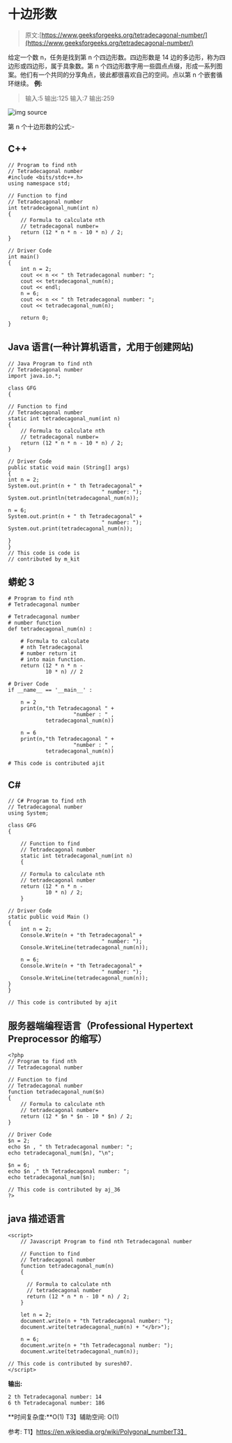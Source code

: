 # 十边形数

> 原文:[https://www.geeksforgeeks.org/tetradecagonal-number/](https://www.geeksforgeeks.org/tetradecagonal-number/)

给定一个数 n，任务是找到第 n 个四边形数。四边形数是 14 边的多边形，称为四边形或四边形，属于具象数。第 n 个四边形数字用一些圆点点缀，形成一系列图案。他们有一个共同的分享角点，彼此都很喜欢自己的空间。点以第 n 个嵌套循环继续。
**例:**

> 输入:5
> 输出:125
> 输入:7
> 输出:259

![img source](img/fd155db1bbd5a6bfd9dc10dc8d23a6a9.png)

第 n 个十边形数的公式:-

## C++

```
// Program to find nth
// Tetradecagonal number
#include <bits/stdc++.h>
using namespace std;

// Function to find
// Tetradecagonal number
int tetradecagonal_num(int n)
{
    // Formula to calculate nth
    // tetradecagonal number=
    return (12 * n * n - 10 * n) / 2;
}

// Driver Code
int main()
{
    int n = 2;
    cout << n << " th Tetradecagonal number: ";
    cout << tetradecagonal_num(n);
    cout << endl;
    n = 6;
    cout << n << " th Tetradecagonal number: ";
    cout << tetradecagonal_num(n);

    return 0;
}
```

## Java 语言(一种计算机语言，尤用于创建网站)

```
// Java Program to find nth
// Tetradecagonal number
import java.io.*;

class GFG
{

// Function to find
// Tetradecagonal number
static int tetradecagonal_num(int n)
{
    // Formula to calculate nth
    // tetradecagonal number=
    return (12 * n * n - 10 * n) / 2;
}

// Driver Code
public static void main (String[] args)
{
int n = 2;
System.out.print(n + " th Tetradecagonal" +
                              " number: ");
System.out.println(tetradecagonal_num(n));

n = 6;
System.out.print(n + " th Tetradecagonal" +
                              " number: ");
System.out.print(tetradecagonal_num(n));

}
}
// This code is code is
// contributed by m_kit
```

## 蟒蛇 3

```
# Program to find nth
# Tetradecagonal number

# Tetradecagonal number
# number function
def tetradecagonal_num(n) :

    # Formula to calculate
    # nth Tetradecagonal
    # number return it
    # into main function.
    return (12 * n * n -
            10 * n) // 2

# Driver Code
if __name__ == '__main__' :

    n = 2
    print(n,"th Tetradecagonal " +
                     "number : " ,
            tetradecagonal_num(n))

    n = 6
    print(n,"th Tetradecagonal " +
                     "number : " ,
            tetradecagonal_num(n))

# This code is contributed ajit
```

## C#

```
// C# Program to find nth
// Tetradecagonal number
using System;

class GFG
{

    // Function to find
    // Tetradecagonal number
    static int tetradecagonal_num(int n)
    {

    // Formula to calculate nth
    // tetradecagonal number
    return (12 * n * n -
            10 * n) / 2;
    }

// Driver Code
static public void Main ()
{
    int n = 2;
    Console.Write(n + "th Tetradecagonal" +
                              " number: ");
    Console.WriteLine(tetradecagonal_num(n));

    n = 6;
    Console.Write(n + "th Tetradecagonal" +
                              " number: ");
    Console.WriteLine(tetradecagonal_num(n));
}
}

// This code is contributed by ajit
```

## 服务器端编程语言（Professional Hypertext Preprocessor 的缩写）

```
<?php
// Program to find nth
// Tetradecagonal number

// Function to find
// Tetradecagonal number
function tetradecagonal_num($n)
{
    // Formula to calculate nth
    // tetradecagonal number=
    return (12 * $n * $n - 10 * $n) / 2;
}

// Driver Code
$n = 2;
echo $n , " th Tetradecagonal number: ";
echo tetradecagonal_num($n), "\n";

$n = 6;
echo $n ," th Tetradecagonal number: ";
echo tetradecagonal_num($n);

// This code is contributed by aj_36
?>
```

## java 描述语言

```
<script>
    // Javascript Program to find nth Tetradecagonal number

    // Function to find
    // Tetradecagonal number
    function tetradecagonal_num(n)
    {

      // Formula to calculate nth
      // tetradecagonal number
      return (12 * n * n - 10 * n) / 2;
    }

    let n = 2;
    document.write(n + "th Tetradecagonal number: ");
    document.write(tetradecagonal_num(n) + "</br>");

    n = 6;
    document.write(n + "th Tetradecagonal number: ");
    document.write(tetradecagonal_num(n));

// This code is contributed by suresh07.
</script>
```

**输出:**

```
2 th Tetradecagonal number: 14
6 th Tetradecagonal number: 186
```

**时间复杂度:**O(1)
T3】辅助空间: O(1)

参考:
T1】https://en.wikipedia.org/wiki/Polygonal_numberT3】